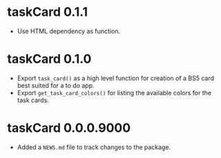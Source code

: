 # taskCard 0.1.1

- Use HTML dependency as function.

# taskCard 0.1.0

- Export `task_card()` as a high level function for creation of a BS5 card best suited for a to do app.
- Export `get_task_card_colors()` for listing the available colors for the task cards.

# taskCard 0.0.0.9000

* Added a `NEWS.md` file to track changes to the package.
